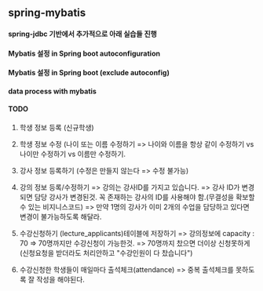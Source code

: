 ## spring-mybatis

#### spring-jdbc 기반에서 추가적으로 아래 실습들 진행
#### Mybatis 설정 in Spring boot autoconfiguration
#### Mybatis 설정 in Spring boot (exclude autoconfig)
#### data process with mybatis

#### TODO
1. 학생 정보 등록 (신규학생)
2. 학생 정보 수정 (나이 또는 이름 수정하기
    => 나이와 이름을 항상 같이 수정하기 vs 나이만 수정하기 vs 이름만 수정하기.
3. 강사 정보 등록하기 (수정은 만들지 않는다 => 수정 불가능)
4. 강의 정보 등록/수정하기 
   => 강의는 강사ID를 가지고 있습니다.
   => 강사 ID가 변경되면 담당 강사가 변경된것. 꼭 존재하는 강사의 ID를 사용해야 함.(무결성을 확보할 수 있는 비지니스코드)
   => 만약 1명의 강사가 이미 2개의 수업을 담당하고 있다면 변경이 불가능하도록 해달라.

5. 수강신청하기 (lecture_applicants)테이블에 저장하기
    => 강의정보에 capacity : 70 => 70명까지만 수강신청이 가능한것.
    => 70명까지 찼으면 더이상 신청못하게(신청요청을 받더라도 처리안하고 "수강인원이 다 찼습니다")
6. 수강신청한 학생들이 매일마다 출석체크(attendance)
    => 중복 출석체크를 못하도록 잘 작성을 해야된다.
